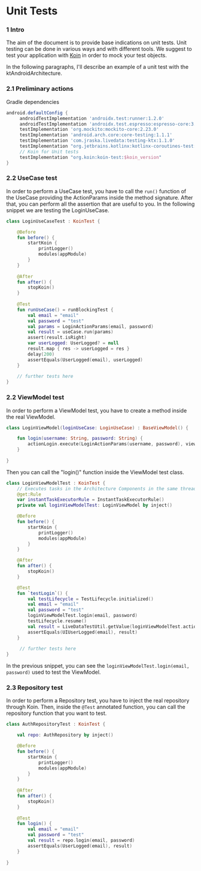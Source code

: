 # Unit Tests

### 1 Intro
The aim of the document is to provide base indications on unit tests.
Unit testing can be done in various ways and with different tools. 
We suggest to test your application with [Koin](https://insert-koin.io/) in order to mock your test objects.

In the following paragraphs, I'll describe an example of a unit test with the ktAndroidArchitecture.

### 2.1 Preliminary actions
Gradle dependencies

```gradle
android.defaultConfig {
     androidTestImplementation 'androidx.test:runner:1.2.0'
     androidTestImplementation 'androidx.test.espresso:espresso-core:3.2.0'
     testImplementation 'org.mockito:mockito-core:2.23.0'
     testImplementation 'android.arch.core:core-testing:1.1.1'
     testImplementation 'com.jraska.livedata:testing-ktx:1.1.0'
     testImplementation "org.jetbrains.kotlinx:kotlinx-coroutines-test:1.3.0"
     // Koin for Unit tests
     testImplementation "org.koin:koin-test:$koin_version"
}
```

### 2.2 UseCase test
In order to perform a UseCase test, you have to call the `run()` function of the UseCase
providing the ActionParams inside the method signature.
After that, you can perform all the assertion that are useful to you.
In the following snippet we are testing the LoginUseCase.

```kotlin
class LoginUseCaseTest : KoinTest {

    @Before
    fun before() {
        startKoin {
            printLogger()
            modules(appModule)
        }
    }
    
    @After
    fun after() {
        stopKoin()
    }
    
    @Test
    fun runUseCase() = runBlockingTest {
        val email = "email"
        val password = "test"
        val params = LoginActionParams(email, password)
        val result = useCase.run(params)
        assert(result.isRight)
        var userLogged: UserLogged? = null
        result.map { res -> userLogged = res }
        delay(200)
        assertEquals(UserLogged(email), userLogged)
    }
    
    // further tests here
}
```

### 2.2 ViewModel test
In order to perform a ViewModel test, you have to create a method inside the real ViewModel.

```kotlin
class LoginViewModel(loginUseCase: LoginUseCase) : BaseViewModel() {

    fun login(username: String, password: String) {
        actionLogin.execute(LoginActionParams(username, password), viewModelScope)
    }
    
}
```

Then you can call the "login()" function inside the ViewModel test class.

```kotlin
class LoginViewModelTest : KoinTest {
    // Executes tasks in the Architecture Components in the same thread
    @get:Rule
    var instantTaskExecutorRule = InstantTaskExecutorRule()
    private val loginViewModelTest: LoginViewModel by inject()

    @Before
    fun before() {
        startKoin {
            printLogger()
            modules(appModule)
        }
    }

    @After
    fun after() {
        stopKoin()
    }

    @Test
    fun `testLogin`() {
        val testLifecycle = TestLifecycle.initialized()
        val email = "email"
        val password = "test"
        loginViewModelTest.login(email, password)
        testLifecycle.resume()
        val result = LiveDataTestUtil.getValue(loginViewModelTest.actionLogin, testLifecycle)
        assertEquals(UIUserLogged(email), result)
    }
    
     // further tests here
}
```

In the previous snippet, you can see the `loginViewModelTest.login(email, password)` used to test the ViewModel.


### 2.3 Repository test
In order to perform a Repository test, you have to inject the real repository through Koin.
Then, inside the `@Test` annotated function, you can call the repository function that you want to test.

```kotlin
class AuthRepositoryTest : KoinTest {

    val repo: AuthRepository by inject()

    @Before
    fun before() {
        startKoin {
            printLogger()
            modules(appModule)
        }
    }
    
    @After
    fun after() {
        stopKoin()
    }
    
    @Test
    fun login() {
        val email = "email"
        val password = "test"
        val result = repo.login(email, password)
        assertEquals(UserLogged(email), result)
    }
    
}
```